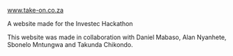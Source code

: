 www.take-on.co.za

A website made for the Investec Hackathon

This website was made in collaboration with Daniel Mabaso, Alan Nyanhete, Sbonelo Mntungwa and Takunda Chikondo.
